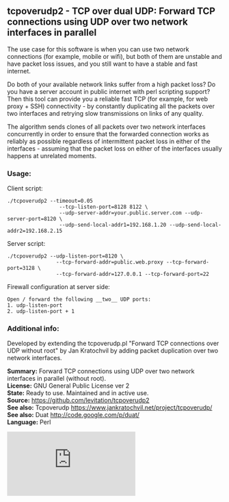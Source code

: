 ## tcpoverudp2 - TCP over dual UDP: Forward TCP connections using UDP over two network interfaces in parallel

The use case for this software is when you can use two network connections (for example, mobile or wifi), but both of them are unstable and have packet loss issues, and you still want to have a stable and fast internet.

Do both of your available network links suffer from a high packet loss? Do you have a server account in public internet with perl scripting support? Then this tool can provide you a reliable fast TCP (for example, for web proxy + SSH) connectivity - by constantly duplicating all the packets over two interfaces and retrying slow transmissions on links of any quality.

The algorithm sends clones of all packets over two network interfaces concurrently in order to ensure that the forwarded connection works as reliably as possible regardless of intermittent packet loss in either of the interfaces - assuming that the packet loss on either of the interfaces usually happens at unrelated moments.

### Usage:

Client script:

	./tcpoverudp2 --timeout=0.05 
                     --tcp-listen-port=8128 8122 \
                     --udp-server-addr=your.public.server.com --udp-server-port=8120 \
                     --udp-send-local-addr1=192.168.1.20 --udp-send-local-addr2=192.168.2.15

Server script:

	./tcpoverudp2 --udp-listen-port=8120 \
                    --tcp-forward-addr=public.web.proxy --tcp-forward-port=3128 \
                    --tcp-forward-addr=127.0.0.1 --tcp-forward-port=22

Firewall configuration at server side:

    Open / forward the following __two__ UDP ports:
	1. udp-listen-port
	2. udp-listen-port + 1


### Additional info:

Developed by extending the tcpoverudp.pl "Forward TCP connections over UDP without root" by Jan Kratochvil by adding packet duplication over two network interfaces.

**Summary:**        Forward TCP connections using UDP over two network interfaces in parallel (without root).
<br>**License:**    GNU General Public License ver 2
<br>**State:**      Ready to use. Maintained and in active use.
<br>**Source:**     https://github.com/levitation/tcpoverudp2
<br>**See also:**   Tcpoverudp     https://www.jankratochvil.net/project/tcpoverudp/
<br>**See also:**   Duat	       http://code.google.com/p/duat/
<br>**Language:**   Perl


[![Analytics](https://ga-beacon.appspot.com/UA-351728-28/tcpoverudp2/README.md?pixel)](https://github.com/igrigorik/ga-beacon)
